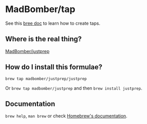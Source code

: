# MadBomber/tap

See this [bree doc](https://brew.sh/2020/11/18/homebrew-tap-with-bottles-uploaded-to-github-releases/) to learn how to create taps.


## Where is the real thing?

[MadBomber/justprep](http://github.com/MadBomber/justprep)

## How do I install this formulae?

`brew tap madbomber/justprep/justprep`

Or `brew tap madbomber/justprep` and then `brew install justprep`.

## Documentation

`brew help`, `man brew` or check [Homebrew's documentation](https://docs.brew.sh).
